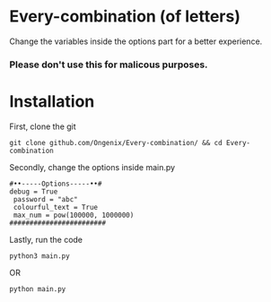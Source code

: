 # Every-combination (of letters)
Change the variables inside the options part for a better experience.

### Please don't use this for malicous purposes.

# Installation
First, clone the git
```
git clone github.com/Ongenix/Every-combination/ && cd Every-combination
```
Secondly, change the options inside main.py
```
#••-----Options-----••#
debug = True
 password = "abc"
 colourful_text = True
 max_num = pow(100000, 1000000)
########################
```
Lastly, run the code
```
python3 main.py
```
OR
```
python main.py
```
